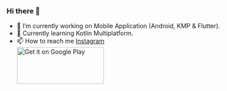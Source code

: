 ### Hi there 👋

- 🔭 I’m currently working on Mobile Application (Android, KMP & Flutter).
- 🌱 Currently learning Kotlin Multiplatform.
- 📫 How to reach me <a href='https://www.instagram.com/kishan.viramgama/'>Instagram</a></br>
<a href='https://play.google.com/store/apps/developer?id=Krishna+app+worlds&pcampaignid=pcampaignidMKT-Other-global-all-co-prtnr-py-PartBadge-Mar2515-1'><img alt='Get it on Google Play' src='https://play.google.com/intl/en_us/badges/static/images/badges/en_badge_web_generic.png' width="200" height="85"/></a>
<!--
**KishanViramgama/KishanViramgama** is a ✨ _special_ ✨ repository because its `README.md` (this file) appears on your GitHub profile.

Here are some ideas to get you started:

- 🔭 I’m currently working on Mobile Apps.
- 🌱 I’m currently learning ...
- 👯 I’m looking to collaborate on ...
- 🤔 I’m looking for help with ...
- 💬 Ask me about ...
- 📫 How to reach me: ...
- 😄 Pronouns: ...
- ⚡ Fun fact: ...
-->
